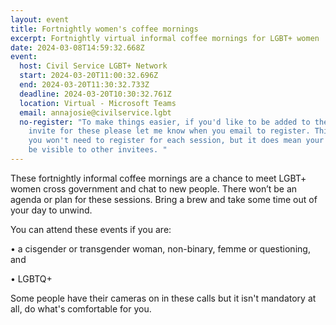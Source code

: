 ```yaml
---
layout: event
title: Fortnightly women's coffee mornings
excerpt: Fortnightly virtual informal coffee mornings for LGBT+ women
date: 2024-03-08T14:59:32.668Z
event:
  host: Civil Service LGBT+ Network
  start: 2024-03-20T11:00:32.696Z
  end: 2024-03-20T11:30:32.733Z
  deadline: 2024-03-20T10:30:32.761Z
  location: Virtual - Microsoft Teams
  email: annajosie@civilservice.lgbt
  no-register: "To make things easier, if you'd like to be added to the recurring
    invite for these please let me know when you email to register. This means
    you won't need to register for each session, but it does mean your name will
    be visible to other invitees. "
---
```

These fortnightly informal coffee mornings are a chance to meet LGBT+ women cross government and chat to new people. There won’t be an agenda or plan for these sessions. Bring a brew and take some time out of your day to unwind. 

You can attend these events if you are:

• a cisgender or transgender woman, non-binary, femme or questioning, and

• LGBTQ+

S﻿ome people have their cameras on in these calls but it isn't mandatory at all, do what's comfortable for you.